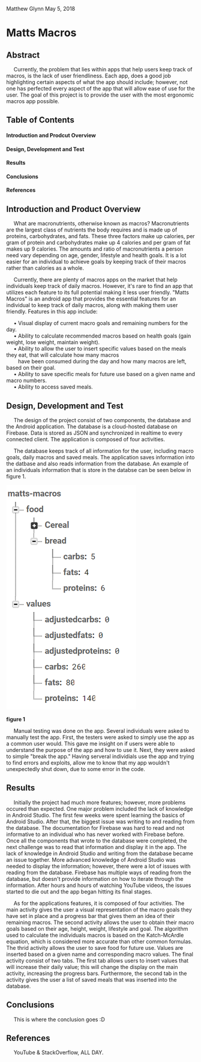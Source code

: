 Matthew Glynn
May 5, 2018
# Matts Macros

## Abstract
&nbsp;&nbsp;&nbsp;&nbsp; Currently, the problem that lies within apps that help users keep track of macros, is the lack of user friendliness. Each app, does a good job highlighting certain aspects of what the app should include; however, not one has perfected every aspect of the app that will allow ease of use for the user. The goal of this project is to provide the user with the most ergonomic macros app possible.


## Table of Contents
#### Introduction and Prodcut Overview
#### Design, Development and Test
#### Results
#### Conclusions
#### References


## Introduction and Product Overview
&nbsp;&nbsp;&nbsp;&nbsp; What are macronutrients, otherwise known as macros? Macronutrients are the largest class of nutrients the body requires and is made up of proteins, carbohydrates, and fats. These three factors make up calories, per gram of protein and carbohydrates make up 4 calories and per gram of fat makes up 9 calories. The amounts and ratio of macronutrients a person need vary depending on age, gender, lifestyle and health goals. It is a lot easier for an individual to achieve goals by keeping track of their macros rather than calories as a whole.  

&nbsp;&nbsp;&nbsp;&nbsp; Currently, there are plenty of macros apps on the market that help individuals keep track of daily macros. However, it's rare to find an app that utilizes each feature to its full potential making it less user friendly. "Matts Macros" is an android app that provides the essential features for an individual to keep track of daily macros, along with making them user friendly. Features in this app include:

&nbsp;&nbsp;&nbsp;&nbsp; •	Visual display of current macro goals and remaining numbers for the day.   
&nbsp;&nbsp;&nbsp;&nbsp; •	Ability to calculate recommended macros based on health goals (gain weight, lose weight, maintain weight).   
&nbsp;&nbsp;&nbsp;&nbsp; •	Ability to allow the user to insert specific values based on the meals they eat, that will calculate how many macros  
&nbsp;&nbsp;&nbsp;&nbsp;&nbsp;&nbsp;&nbsp;  have been consumed during the day and how many macros are left, based on their goal.   
&nbsp;&nbsp;&nbsp;&nbsp; •	Ability to save specific meals for future use based on a given name and macro numbers.  
&nbsp;&nbsp;&nbsp;&nbsp; •	Ability to access saved meals. 

## Design, Development and Test
&nbsp;&nbsp;&nbsp;&nbsp; The design of the project consist of two components, the database and the Android application. The database is a cloud-hosted database on Firebase. Data is stored as JSON and synchronized in realtime to every connected client. The application is composed of four activities.

&nbsp;&nbsp;&nbsp;&nbsp;    The database keeps track of all information for the user, including macro goals, daily macros and saved meals. The application saves information into the datbase and also reads information from the database. An example of an individuals information that is store in the databse can be seen below in figure 1. 

![Database Photo](https://github.com/glynnmd/CapstoneProject/blob/master/Database.png)

**figure 1**

&nbsp;&nbsp;&nbsp;&nbsp;    Manual testing was done on the app. Several individuals were asked to manually test the app. First, the testers were asked to simply use the app as a common user would. This gave me insight on if users were able to understand the purpose of the app and how to use it. Next, they were asked to simple "break the app." Having serveral individials use the app and trying to find errors and exploits, allow me to know that my app wouldn't unexpectedly shut down, due to some error in the code. 




## Results
&nbsp;&nbsp;&nbsp;&nbsp; Initially the project had much more features; however, more problems occured than expected. One major problem included the lack of knowledge in Android Studio. The first few weeks were spent learning the basics of Android Studio. After that, the biggest issue was writing to and reading from the database. The documentation for Firebase was hard to read and not informative to an individual who has never worked with Firebase before. Once all the components that wrote to the database were completed, the next challenge was to read that information and display it in the app. The lack of knowledge in Android Studio and writing from the database became an issue together. More advanced knowledge of Android Studio was needed to display the information; however, there were a lot of issues with reading from the database. Firebase has multiple ways of reading from the database, but doesn't provide information on how to iterate through the information. After hours and hours of watching YouTube videos, the issues started to die out and the app began hitting its final stages. 

&nbsp;&nbsp;&nbsp;&nbsp; As for the applications features, it is composed of four activities. The main activity gives the user a visual representation of the macro goals they have set in place and a progress bar that gives them an idea of their remaining macros. The second activity allows the user to obtain their macro goals based on their age, height, weight, lifestyle and goal. The algorithm used to calculate the individuals macros is based on the Katch-McArdle equation, which is considered more accurate than other common formulas. The thrid activity allows the user to save food for future use. Values are inserted based on a given name and corresponding macro values. The final activity consist of two tabs. The first tab allows users to insert values that will increase their daily value; this will change the display on the main activity, increasing the progress bars. Furthermore, the second tab in the activity gives the user a list of saved meals that was inserted into the database. 


## Conclusions
&nbsp;&nbsp;&nbsp;&nbsp; This is where the conclusion goes :D


## References
&nbsp;&nbsp;&nbsp;&nbsp; YouTube & StackOverflow, ALL DAY. 

